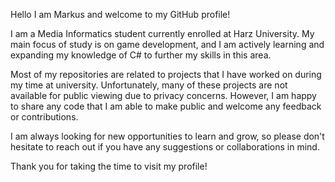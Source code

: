 Hello I am Markus and welcome to my GitHub profile!

I am a Media Informatics student currently enrolled at Harz University. My main focus of study is on game development, and I am actively learning and expanding my knowledge of C# to further my skills in this area.

Most of my repositories are related to projects that I have worked on during my time at university. Unfortunately, many of these projects are not available for public viewing due to privacy concerns. However, I am happy to share any code that I am able to make public and welcome any feedback or contributions.

I am always looking for new opportunities to learn and grow, so please don't hesitate to reach out if you have any suggestions or collaborations in mind.

Thank you for taking the time to visit my profile!

<!---
Fylus/Fylus is a ✨ special ✨ repository because its `README.md` (this file) appears on your GitHub profile.
You can click the Preview link to take a look at your changes.
--->
